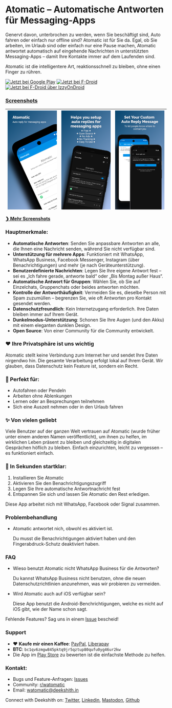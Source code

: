 # Atomatic – Automatische Antworten für Messaging-Apps

Genervt davon, unterbrochen zu werden, wenn Sie beschäftigt sind, Auto fahren oder einfach nur offline sind? Atomatic ist für Sie da. Egal, ob Sie arbeiten, im Urlaub sind oder einfach nur eine Pause machen, Atomatic antwortet automatisch auf eingehende Nachrichten in unterstützten Messaging-Apps – damit Ihre Kontakte immer auf dem Laufenden sind.

Atomatic ist die intelligentere Art, reaktionsschnell zu bleiben, ohne einen Finger zu rühren.

<a href='https://play.google.com/store/apps/details?id=com.parishod.watomatic&pcampaignid=pcampaignidMKT-Other-global-all-co-prtnr-py-PartBadge-Mar2515-1'><img alt='Jetzt bei Google Play' src='../assets/en_badge_web_generic.png' height="60" /></a>
[<img src="https://gitlab.com/fdroid/artwork/-/raw/master/badge/get-it-on-en.svg" alt="Jetzt bei F-Droid" height="60">](https://f-droid.org/en/packages/com.parishod.watomatic/)
<a href='https://apt.izzysoft.de/fdroid/index/apk/com.parishod.watomatic'><img alt='Jetzt bei F-Droid über IzzyOnDroid' src='https://gitlab.com/IzzyOnDroid/repo/-/raw/master/assets/IzzyOnDroid.png' height="60" /></a>

### [Screenshots](/screenshots.md)

| [<img src="https://raw.githubusercontent.com/adeekshith/watomatic/main/media/screenshots/1.png" alt="Scr 1">][scr-page-link]  |  [<img src="https://raw.githubusercontent.com/adeekshith/watomatic/main/media/screenshots/2.png" alt="scr 2">][scr-page-link]  |  [<img src="https://raw.githubusercontent.com/adeekshith/watomatic/main/media/screenshots/3.png" alt="Scr 3">][scr-page-link]  |
| ------------------------------------------- | ------------------------------------------ | ------- |

[**❯ Mehr Screenshots**](/screenshots.md)

### Hauptmerkmale:

*   **Automatische Antworten**: Senden Sie anpassbare Antworten an alle, die Ihnen eine Nachricht senden, während Sie nicht verfügbar sind.
*   **Unterstützung für mehrere Apps**: Funktioniert mit WhatsApp, WhatsApp Business, Facebook Messenger, Instagram (über Benachrichtigungen) und mehr (je nach Geräteunterstützung).
*   **Benutzerdefinierte Nachrichten**: Legen Sie Ihre eigene Antwort fest – sei es „Ich fahre gerade, antworte bald“ oder „Bis Montag außer Haus“.
*   **Automatische Antwort für Gruppen**: Wählen Sie, ob Sie auf Einzelchats, Gruppenchats oder beides antworten möchten.
*   **Kontrolle der Antworthäufigkeit**: Vermeiden Sie es, dieselbe Person mit Spam zuzumüllen – begrenzen Sie, wie oft Antworten pro Kontakt gesendet werden.
*   **Datenschutzfreundlich**: Kein Internetzugang erforderlich. Ihre Daten bleiben immer auf Ihrem Gerät.
*   **Dunkelmodus-Unterstützung**: Schonen Sie Ihre Augen (und den Akku) mit einem eleganten dunklen Design.
*   **Open Source**: Von einer Community für die Community entwickelt.

### ❤️ Ihre Privatsphäre ist uns wichtig

Atomatic stellt keine Verbindung zum Internet her und sendet Ihre Daten nirgendwo hin. Die gesamte Verarbeitung erfolgt lokal auf Ihrem Gerät. Wir glauben, dass Datenschutz kein Feature ist, sondern ein Recht.

### 🎯 Perfekt für:

*   Autofahren oder Pendeln
*   Arbeiten ohne Ablenkungen
*   Lernen oder an Besprechungen teilnehmen
*   Sich eine Auszeit nehmen oder in den Urlaub fahren

### ✨ Von vielen geliebt

Viele Benutzer auf der ganzen Welt vertrauen auf Atomatic (wurde früher unter einem anderen Namen veröffentlicht), um ihnen zu helfen, im wirklichen Leben präsent zu bleiben und gleichzeitig in digitalen Gesprächen höflich zu bleiben. Einfach einzurichten, leicht zu vergessen – es funktioniert einfach.

### 🚀 In Sekunden startklar:

1.  Installieren Sie Atomatic
2.  Aktivieren Sie den Benachrichtigungszugriff
3.  Legen Sie Ihre automatische Antwortnachricht fest
4.  Entspannen Sie sich und lassen Sie Atomatic den Rest erledigen.

Diese App arbeitet nich mit WhatsApp, Facebook oder Signal zusammen.

### Problembehandlung

- Atomatic antwortet nich, obwohl es aktiviert ist.
  
  Du musst die Benachrichtigungen aktiviert haben und den Fingerabdruck-Schutz deaktiviert haben.

### FAQ

- Wieso benutzt Atomatic nicht WhatsApp Business für die Antworten?
  
  Du kannst WhatsApp Business nicht benutzen, ohne die neuen Datenschutzrichtlinien anzunehmen, was wir probieren zu vermeiden.

- Wird Atomatic auch auf iOS verfügbar sein?
  
  Diese App benutzt die Android-Benchrichtigungen, welche es nicht auf iOS gibt, wie der Name schon sagt.

Fehlende Features? Sag uns in einem [Issue](https://github.com/adeekshith/watomatic/issues) bescheid!

### Support

- ❤️ **Kaufe mir einen Kaffee**: [PayPal](https://paypal.me/deek), [Liberapay](https://liberapay.com/dk/donate)
- **BTC**: `bc1qv6zmgw845pktq9jr5qztup80qufu0yg46ur2kw`
- Die App im [Play Store](https://play.google.com/store/apps/details?id=com.parishod.watomatic) zu bewerten ist die einfachste Methode zu helfen.

### Kontakt:

- Bugs und Feature-Anfragen: [Issues](https://github.com/adeekshith/watomatic/issues/)
- Community: [r/watomatic](https://www.reddit.com/r/watomatic/)
- Email: <a class="custom-email" onclick="window.location.href = 'mailto:watomatic@deekshith.in'">watomatic@deekshith.in</a>

Connect with Deekshith on: [Twitter](https://twitter.com/adeekshith), [Linkedin](https://www.linkedin.com/in/adeekshith/), [Mastodon](https://mastodon.technology/@dsoft), [Github](https://github.com/adeekshith) 

[scr-page-link]: https://github.com/adeekshith/watomatic/tree/main/media/screenshots